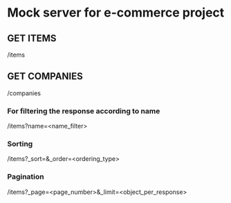 # Mock server for e-commerce project

## GET ITEMS
 /items

 ## GET COMPANIES
 /companies

  ### For filtering the response according to name
  /items?name=<name_filter>

  ### Sorting
  /items?_sort=<parameter>&_order=<ordering_type>

  ### Pagination

  /items?_page=<page_number>&_limit=<object_per_response>


